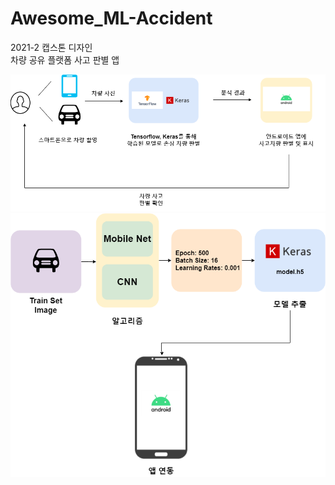 # Awesome_ML-Accident
2021-2 캡스톤 디자인  
차량 공유 플랫폼 사고 판별 앱  

<img src = "./assets/struct1.png">
<img src = "./assets/struct2.png">
